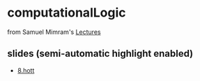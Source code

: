 # computationalLogic
from Samuel Mimram's [Lectures](http://www.lix.polytechnique.fr/Labo/Samuel.Mimram//teaching/INF551/)

## slides (semi-automatic highlight enabled)

 * [8.hott](https://htmlpreview.github.io/?https://github.com/polymonyrks/computationalLogic/blob/main/8.hott.pdfpop.html)
